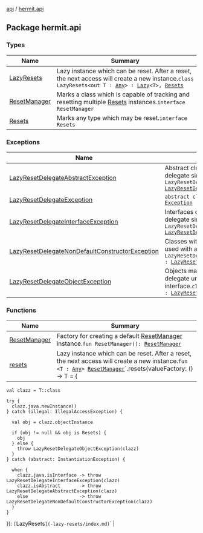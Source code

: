 [api](../index.md) / [hermit.api](./index.md)

## Package hermit.api

### Types

| Name | Summary |
|---|---|
| [LazyResets](-lazy-resets/index.md) | Lazy instance which can be reset.  After a reset, the next access will create a new instance.`class LazyResets<out T : `[`Any`](https://kotlinlang.org/api/latest/jvm/stdlib/kotlin/-any/index.html)`> : `[`Lazy`](https://kotlinlang.org/api/latest/jvm/stdlib/kotlin/-lazy/index.html)`<T>, `[`Resets`](-resets/index.md) |
| [ResetManager](-reset-manager/index.md) | Marks a class which is capable of tracking and resetting multiple [Resets](-resets/index.md) instances.`interface ResetManager` |
| [Resets](-resets/index.md) | Marks any type which may be reset.`interface Resets` |

### Exceptions

| Name | Summary |
|---|---|
| [LazyResetDelegateAbstractException](-lazy-reset-delegate-abstract-exception/index.md) | Abstract classes cannot be used with a 'by resets' delegate since they cannot be instantiated.`class LazyResetDelegateAbstractException : `[`LazyResetDelegateException`](-lazy-reset-delegate-exception/index.md) |
| [LazyResetDelegateException](-lazy-reset-delegate-exception/index.md) | `abstract class LazyResetDelegateException : `[`Exception`](https://kotlinlang.org/api/latest/jvm/stdlib/kotlin/-exception/index.html) |
| [LazyResetDelegateInterfaceException](-lazy-reset-delegate-interface-exception/index.md) | Interfaces cannot be used with a 'by resetss' delegate since they cannot be instantiated.`class LazyResetDelegateInterfaceException : `[`LazyResetDelegateException`](-lazy-reset-delegate-exception/index.md) |
| [LazyResetDelegateNonDefaultConstructorException](-lazy-reset-delegate-non-default-constructor-exception/index.md) | Classes without a default constructor cannot be used with a 'by resets' delegate.`class LazyResetDelegateNonDefaultConstructorException : `[`LazyResetDelegateException`](-lazy-reset-delegate-exception/index.md) |
| [LazyResetDelegateObjectException](-lazy-reset-delegate-object-exception/index.md) | Objects may not be used with a 'by resets' delegate unless they implement the LazyReset interface.`class LazyResetDelegateObjectException : `[`LazyResetDelegateException`](-lazy-reset-delegate-exception/index.md) |

### Functions

| Name | Summary |
|---|---|
| [ResetManager](-reset-manager.md) | Factory for creating a default [ResetManager](-reset-manager/index.md) instance.`fun ResetManager(): `[`ResetManager`](-reset-manager/index.md) |
| [resets](resets.md) | Lazy instance which can be reset.  After a reset, the next access will create a new instance.`fun <T : `[`Any`](https://kotlinlang.org/api/latest/jvm/stdlib/kotlin/-any/index.html)`> `[`ResetManager`](-reset-manager/index.md)`.resets(valueFactory: () -> T = {
    val clazz = T::class

    try {
      clazz.java.newInstance()
    } catch (illegal: IllegalAccessException) {

      val obj = clazz.objectInstance

      if (obj != null && obj is Resets) {
        obj
      } else {
        throw LazyResetDelegateObjectException(clazz)
      }
    } catch (abstract: InstantiationException) {

      when {
        clazz.java.isInterface -> throw LazyResetDelegateInterfaceException(clazz)
        clazz.isAbstract       -> throw LazyResetDelegateAbstractException(clazz)
        else                   -> throw LazyResetDelegateNonDefaultConstructorException(clazz)
      }
    }

  }): `[`LazyResets`](-lazy-resets/index.md)`<T>` |
